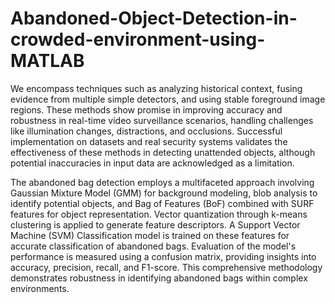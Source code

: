 # Abandoned-Object-Detection-in-crowded-environment-using-MATLAB

We encompass techniques such as analyzing historical context, fusing evidence from multiple simple detectors, and using stable foreground image regions. These methods show promise in improving accuracy and robustness in real-time video surveillance scenarios, handling challenges like illumination changes, distractions, and occlusions. Successful implementation on datasets and real security systems validates the effectiveness of these methods in detecting unattended objects, although potential inaccuracies in input data are acknowledged as a limitation.

The abandoned bag detection employs a multifaceted approach involving Gaussian Mixture Model (GMM) for background modeling, blob analysis to identify potential objects, and Bag of Features (BoF) combined with SURF features for object representation. Vector quantization through k-means clustering is applied to generate feature descriptors. A Support Vector Machine (SVM) Classification model is trained on these features for accurate classification of abandoned bags. Evaluation of the model's performance is measured using a confusion matrix, providing insights into accuracy, precision, recall, and F1-score. This comprehensive methodology demonstrates robustness in identifying abandoned bags within complex environments.
